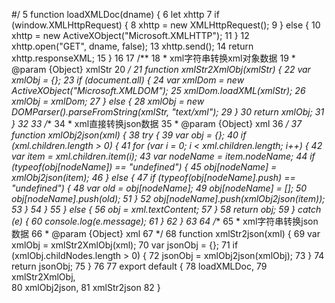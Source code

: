 #/
 5 function loadXMLDoc(dname) {
 6   let xhttp
 7   if (window.XMLHttpRequest) {
 8     xhttp = new XMLHttpRequest();
 9   } else {
10     xhttp = new ActiveXObject("Microsoft.XMLHTTP");
11   }
12   xhttp.open("GET", dname, false);
13   xhttp.send();
14   return xhttp.responseXML;
15 }
16 
17 /**
18  * xml字符串转换xml对象数据
19  * @param {Object} xmlStr
20  */
21 function xmlStr2XmlObj(xmlStr) {
22   var xmlObj = {};
23   if (document.all) {
24     var xmlDom = new ActiveXObject("Microsoft.XMLDOM");
25     xmlDom.loadXML(xmlStr);
26     xmlObj = xmlDom;
27   } else {
28     xmlObj = new DOMParser().parseFromString(xmlStr, "text/xml");
29   }
30   return xmlObj;
31 }
32 
33 /**
34  * xml直接转换json数据
35  * @param {Object} xml
36  */
37 function xmlObj2json(xml) {
38   try {
39     var obj = {};
40     if (xml.children.length > 0) {
41       for (var i = 0; i < xml.children.length; i++) {
42         var item = xml.children.item(i);
43         var nodeName = item.nodeName;
44         if (typeof(obj[nodeName]) == "undefined") {
45           obj[nodeName] = xmlObj2json(item);
46         } else {
47           if (typeof(obj[nodeName].push) == "undefined") {
48             var old = obj[nodeName];
49             obj[nodeName] = [];
50             obj[nodeName].push(old);
51           }
52           obj[nodeName].push(xmlObj2json(item));
53         }
54       }
55     } else {
56       obj = xml.textContent;
57     }
58     return obj;
59   } catch (e) {
60     console.log(e.message);
61   }
62 }
63 
64 /**
65  * xml字符串转换json数据
66  * @param {Object} xml
67  */
68 function xmlStr2json(xml) {
69   var xmlObj = xmlStr2XmlObj(xml);
70   var jsonObj = {};
71   if (xmlObj.childNodes.length > 0) {
72     jsonObj = xmlObj2json(xmlObj);
73   }
74   return jsonObj;
75 }
76 
77 export default {
78   loadXMLDoc,
79   xmlStr2XmlObj,  
80   xmlObj2json,
81   xmlStr2json
82 }
